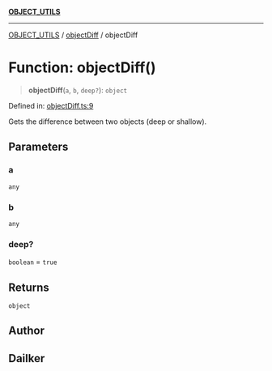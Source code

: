 [**OBJECT_UTILS**](../../README.md)

***

[OBJECT_UTILS](../../README.md) / [objectDiff](../README.md) / objectDiff

# Function: objectDiff()

> **objectDiff**(`a`, `b`, `deep?`): `object`

Defined in: [objectDiff.ts:9](https://github.com/dailker/everyutil/blob/2a1290e25c1270a5e1af64099b97f8d5fc086e59/src/object/objectDiff.ts#L9)

Gets the difference between two objects (deep or shallow).

## Parameters

### a

`any`

### b

`any`

### deep?

`boolean` = `true`

## Returns

`object`

## Author

## Dailker
